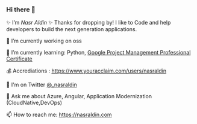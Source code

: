 ### Hi there 👋

✨ I’m _Nasr Aldin_ ✨ Thanks for dropping by! I like to Code and help developers to build the next generation applications.


🔭 I’m currently working on oss

🌱 I’m currently learning: Python, [Google Project Management Professional Certificate](https://www.coursera.org/professional-certificates/google-project-management)

💰 Accrediations : https://www.youracclaim.com/users/nasraldin

🤔 I'm on Twitter [@_nasraldin](https://twitter.com/_nasraldin)

💬 Ask me about Azure, Angular, Application Modernization (CloudNative,DevOps)

📫 How to reach me: https://nasraldin.com
